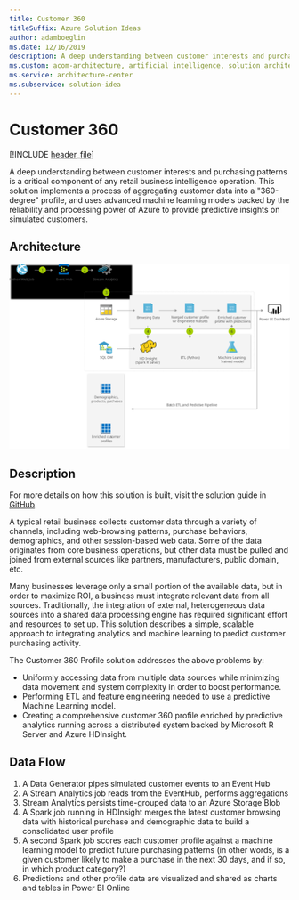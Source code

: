 ```yaml
---
title: Customer 360
titleSuffix: Azure Solution Ideas
author: adamboeglin
ms.date: 12/16/2019
description: A deep understanding between customer interests and purchasing patterns is a critical component of any retail business intelligence operation. This solution implements a process of aggregating customer data into a "360-degree" profile, and uses advanced machine learning models backed by the reliability and processing power of Azure to provide predictive insights on simulated customers.
ms.custom: acom-architecture, artificial intelligence, solution architectures, Azure, ai gallery, interactive-diagram, 'https://azure.microsoft.com/solutions/architecture/customer-360/'
ms.service: architecture-center
ms.subservice: solution-idea
---
```


# Customer 360

[!INCLUDE [header_file](../header.md)]

A deep understanding between customer interests and purchasing patterns is a critical component of any retail business intelligence operation. This solution implements a process of aggregating customer data into a "360-degree" profile, and uses advanced machine learning models backed by the reliability and processing power of Azure to provide predictive insights on simulated customers.

## Architecture

![Architecture diagram](../media/customer-360.svg)

## Description

For more details on how this solution is built, visit the solution guide in [GitHub](https://github.com/Azure/cortana-intelligence-customer360).

A typical retail business collects customer data through a variety of channels, including web-browsing patterns, purchase behaviors, demographics, and other session-based web data. Some of the data originates from core business operations, but other data must be pulled and joined from external sources like partners, manufacturers, public domain, etc.

Many businesses leverage only a small portion of the available data, but in order to maximize ROI, a business must integrate relevant data from all sources. Traditionally, the integration of external, heterogeneous data sources into a shared data processing engine has required significant effort and resources to set up. This solution describes a simple, scalable approach to integrating analytics and machine learning to predict customer purchasing activity.

The Customer 360 Profile solution addresses the above problems by:

* Uniformly accessing data from multiple data sources while minimizing data movement and system complexity in order to boost performance.
* Performing ETL and feature engineering needed to use a predictive Machine Learning model.
* Creating a comprehensive customer 360 profile enriched by predictive analytics running across a distributed system backed by Microsoft R Server and Azure HDInsight.

## Data Flow

1. A Data Generator pipes simulated customer events to an Event Hub
1. A Stream Analytics job reads from the EventHub, performs aggregations
1. Stream Analytics persists time-grouped data to an Azure Storage Blob
1. A Spark job running in HDInsight merges the latest customer browsing data with historical purchase and demographic data to build a consolidated user profile
1. A second Spark job scores each customer profile against a machine learning model to predict future purchasing patterns (in other words, is a given customer likely to make a purchase in the next 30 days, and if so, in which product category?)
1. Predictions and other profile data are visualized and shared as charts and tables in Power BI Online
